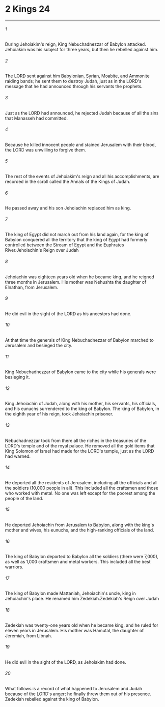 # 2 Kings 24
***



###### 1 
During Jehoiakim's reign, King Nebuchadnezzar of Babylon attacked. Jehoiakim was his subject for three years, but then he rebelled against him. 

###### 2 
The LORD sent against him Babylonian, Syrian, Moabite, and Ammonite raiding bands; he sent them to destroy Judah, just as in the LORD's message that he had announced through his servants the prophets. 

###### 3 
Just as the LORD had announced, he rejected Judah because of all the sins that Manasseh had committed. 

###### 4 
Because he killed innocent people and stained Jerusalem with their blood, the LORD was unwilling to forgive them. 

###### 5 
The rest of the events of Jehoiakim's reign and all his accomplishments, are recorded in the scroll called the Annals of the Kings of Judah. 

###### 6 
He passed away and his son Jehoiachin replaced him as king. 

###### 7 
The king of Egypt did not march out from his land again, for the king of Babylon conquered all the territory that the king of Egypt had formerly controlled between the Stream of Egypt and the Euphrates River.Jehoiachin's Reign over Judah 

###### 8 
Jehoiachin was eighteen years old when he became king, and he reigned three months in Jerusalem. His mother was Nehushta the daughter of Elnathan, from Jerusalem. 

###### 9 
He did evil in the sight of the LORD as his ancestors had done. 

###### 10 
At that time the generals of King Nebuchadnezzar of Babylon marched to Jerusalem and besieged the city. 

###### 11 
King Nebuchadnezzar of Babylon came to the city while his generals were besieging it. 

###### 12 
King Jehoiachin of Judah, along with his mother, his servants, his officials, and his eunuchs surrendered to the king of Babylon. The king of Babylon, in the eighth year of his reign, took Jehoiachin prisoner. 

###### 13 
Nebuchadnezzar took from there all the riches in the treasuries of the LORD's temple and of the royal palace. He removed all the gold items that King Solomon of Israel had made for the LORD's temple, just as the LORD had warned. 

###### 14 
He deported all the residents of Jerusalem, including all the officials and all the soldiers (10,000 people in all). This included all the craftsmen and those who worked with metal. No one was left except for the poorest among the people of the land. 

###### 15 
He deported Jehoiachin from Jerusalem to Babylon, along with the king's mother and wives, his eunuchs, and the high-ranking officials of the land. 

###### 16 
The king of Babylon deported to Babylon all the soldiers (there were 7,000), as well as 1,000 craftsmen and metal workers. This included all the best warriors. 

###### 17 
The king of Babylon made Mattaniah, Jehoiachin's uncle, king in Jehoiachin's place. He renamed him Zedekiah.Zedekiah's Reign over Judah 

###### 18 
Zedekiah was twenty-one years old when he became king, and he ruled for eleven years in Jerusalem. His mother was Hamutal, the daughter of Jeremiah, from Libnah. 

###### 19 
He did evil in the sight of the LORD, as Jehoiakim had done. 

###### 20 
What follows is a record of what happened to Jerusalem and Judah because of the LORD's anger; he finally threw them out of his presence. Zedekiah rebelled against the king of Babylon.
